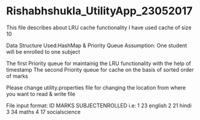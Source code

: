 # Rishabhshukla_UtilityApp_23052017

This file describes about LRU cache functionality
I have used cache of size 10

Data Structure Used:HashMap & Priority Queue
Assumption: One student  will be enrolled to one subject

The first Priority queue for maintainig the LRU functionality with the help of timestamp
The second Priority queue for cache on the basis of sorted order of marks

Please change utility.properties file for changing the location from where you want to read & write file 

File input format:
ID MARKS SUBJECTENROLLED
 i.e:
 1 23 english
 2 21 hindi
 3 34 maths
 4 17 socialscience
 
